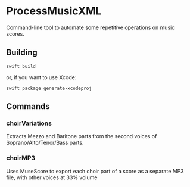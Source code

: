 # ProcessMusicXML

Command-line tool to automate some repetitive operations on music scores.

## Building

```
swift build
```

or, if you want to use Xcode:

```
swift package generate-xcodeproj
```

## Commands

### choirVariations

Extracts Mezzo and Baritone parts from the second voices of Soprano/Alto/Tenor/Bass parts.

### choirMP3

Uses MuseScore to export each choir part of a score as a separate MP3 file, with other voices at 33% volume
